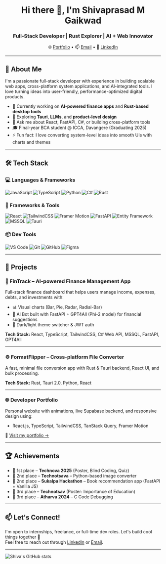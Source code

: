 <h1 align="center">Hi there 👋, I'm Shivaprasad M Gaikwad</h1>
<h3 align="center">Full-Stack Developer | Rust Explorer | AI + Web Innovator</h3>

<p align="center">
  🌐 <a href="https://shivaprasadmg.netlify.app">Portfolio</a> •  
  📫 <a href="mailto:shivaprasadmgaikwad@gmail.com">Email</a> •  
  💼 <a href="https://www.linkedin.com/in/shivaprasadmg">LinkedIn</a>
</p>

---

## 🧠 About Me

I'm a passionate full-stack developer with experience in building scalable web apps, cross-platform system applications, and AI-integrated tools. I love turning ideas into user-friendly, performance-optimized digital products.

- 🔭 Currently working on **AI-powered finance apps** and **Rust-based desktop tools**
- 🧠 Exploring **Tauri**, **LLMs**, and **product-level design**
- 💬 Ask me about React, FastAPI, C#, or building cross-platform tools
- 🎓 Final-year BCA student @ ICCA, Davangere (Graduating 2025)
- ⚡ Fun fact: I love converting system-level ideas into smooth UIs with charts and themes

---

## 🛠 Tech Stack

### 💻 Languages & Frameworks
![JavaScript](https://img.shields.io/badge/-JavaScript-black?style=flat&logo=javascript)
![TypeScript](https://img.shields.io/badge/-TypeScript-black?style=flat&logo=typescript)
![Python](https://img.shields.io/badge/-Python-black?style=flat&logo=python)
![C#](https://img.shields.io/badge/-C%23-black?style=flat&logo=csharp)
![Rust](https://img.shields.io/badge/-Rust-black?style=flat&logo=rust)

### 🧰 Frameworks & Tools
![React](https://img.shields.io/badge/-React-black?style=flat&logo=react)
![TailwindCSS](https://img.shields.io/badge/-TailwindCSS-black?style=flat&logo=tailwind-css)
![Framer Motion](https://img.shields.io/badge/-Framer--Motion-black?style=flat&logo=framer)
![FastAPI](https://img.shields.io/badge/-FastAPI-black?style=flat&logo=fastapi)
![Entity Framework](https://img.shields.io/badge/-EntityFramework-black?style=flat)
![MSSQL](https://img.shields.io/badge/-MSSQL-black?style=flat&logo=microsoft-sql-server)
![Tauri](https://img.shields.io/badge/-Tauri-black?style=flat)

### 📦 Dev Tools
![VS Code](https://img.shields.io/badge/-VSCode-black?style=flat&logo=visual-studio-code)
![Git](https://img.shields.io/badge/-Git-black?style=flat&logo=git)
![GitHub](https://img.shields.io/badge/-GitHub-black?style=flat&logo=github)
![Figma](https://img.shields.io/badge/-Figma-black?style=flat&logo=figma)

---

## 🧪 Projects

### 🧠 FinTrack – AI-powered Finance Management App
Full-stack finance dashboard that helps users manage income, expenses, debts, and investments with:
- 📊 Visual charts (Bar, Pie, Radar, Radial-Bar)
- 🧠 AI Bot built with FastAPI + GPT4All (Phi-2 model) for financial suggestions
- 🌙 Dark/light theme switcher & JWT auth

**Tech Stack:** React, TypeScript, TailwindCSS, C# Web API, MSSQL, FastAPI, GPT4All

---

### ⚙️ FormatFlipper – Cross-platform File Converter
A fast, minimal file conversion app with Rust & Tauri backend, React UI, and bulk processing.

**Tech Stack:** Rust, Tauri 2.0, Python, React

---

### 🌐 Developer Portfolio
Personal website with animations, live Supabase backend, and responsive design using:
- React.js, TypeScript, TailwindCSS, TanStack Query, Framer Motion

🔗 [Visit my portfolio →](https://shivaprasadmg.netlify.app)

---

## 🏆 Achievements

- 🥇 1st place – **Technova 2025** (Poster, Blind Coding, Quiz)
- 🥈 2nd place – **Technotsava** – Python-based image converter
- 🥈 2nd place – **Sukalpa Hackathon** – Book recommendation app (FastAPI + Vanilla JS)
- 🥉 3rd place – **Technotsav** (Poster: Importance of Education)
- 🥉 3rd place – **Atharva 2024** – C Code Debugging

---

## 📫 Let's Connect!

I'm open to internships, freelance, or full-time dev roles. Let's build cool things together 🚀  
Feel free to reach out through [LinkedIn](https://www.linkedin.com/in/shivaprasadmg) or [Email](mailto:shivaprasadmgaikwad@gmail.com).

---

![Shiva's GitHub stats](https://github-readme-stats.vercel.app/api?username=shivaprasadmg&show_icons=true&theme=radical)

